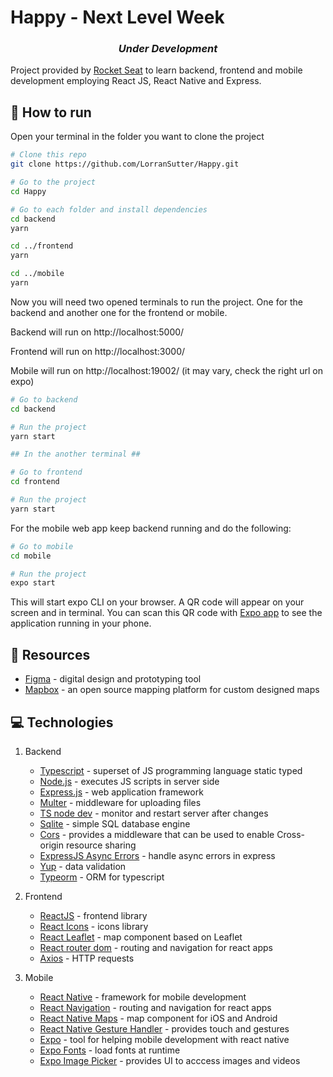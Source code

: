 # Happy - Next Level Week

<!-- Next level https://github.com/rocketseat-education/nlw-03-omnistack -->

<div align="center"><h3><i>Under Development</i></h3></div>

Project provided by [Rocket Seat](https://rocketseat.com.br/week/inscricao/11.0) to learn backend, frontend and mobile development employing React JS, React Native and Express.

<!-- <div align="center">

<img src="https://res.cloudinary.com/lorransutter/image/upload/v1591489742/ecoleta_site_preview.gif" alt="Site preview" height="300"/>
<img src="https://res.cloudinary.com/lorransutter/image/upload/v1591491000/ecoleta_mobile_preview.gif" alt="Mobile preview" height="300"/>

</div> -->

<!-- This project aims to create a web application and mobile web app to help people find places that contribute to **recycling**.

The web application is intended for the use of collection points, where is possible to:

- Register yourself as a collection point with name, email, whatsapp number, city, province/state, location, image and items that you collect.
- It is possible to upload and image of the place and user a interactive map to mark the place location.

The mobile web app is indended for users that want to find collection points, where is possible to:

- Find places by location and collected items.
- Browse for collection points using a map.
- Choose and read details about the collection point.
- Get in touch with the place, either registered email or whatsapp. -->

## :runner: How to run

Open your terminal in the folder you want to clone the project

```sh
# Clone this repo
git clone https://github.com/LorranSutter/Happy.git

# Go to the project
cd Happy

# Go to each folder and install dependencies
cd backend
yarn

cd ../frontend
yarn

cd ../mobile
yarn
```

Now you will need two opened terminals to run the project. One for the backend and another one for the frontend or mobile.

Backend will run on http://localhost:5000/

Frontend will run on http://localhost:3000/

Mobile will run on http://localhost:19002/ (it may vary, check the right url on expo)

```sh
# Go to backend
cd backend

# Run the project
yarn start

## In the another terminal ##

# Go to frontend
cd frontend

# Run the project
yarn start
```

For the mobile web app keep backend running and do the following:

```sh
# Go to mobile
cd mobile

# Run the project
expo start
```

This will start expo CLI on your browser. A QR code will appear on your screen and in terminal. You can scan this QR code with [Expo app](https://expo.io/tools#client) to see the application running in your phone.

## :book: Resources

- [Figma](https://www.figma.com/) - digital design and prototyping tool
- [Mapbox](https://www.mapbox.com/) - an open source mapping platform for custom designed maps

## :computer: Technologies

1. Backend

    - [Typescript](https://www.typescriptlang.org/) - superset of JS programming language static typed
    - [Node.js](https://nodejs.org/en/) - executes JS scripts in server side
    - [Express.js](http://expressjs.com/) - web application framework
    - [Multer](https://www.npmjs.com/package/multer) - middleware for uploading files
    - [TS node dev](https://www.npmjs.com/package/ts-node-dev) - monitor and restart server after changes
    - [Sqlite](https://www.sqlite.org/index.html) - simple SQL database engine
    - [Cors](https://www.npmjs.com/package/cors) - provides a middleware that can be used to enable Cross-origin resource sharing
    - [ExpressJS Async Errors](https://www.npmjs.com/package/express-async-errors) - handle async errors in express
    - [Yup](https://www.npmjs.com/package/yup) - data validation
    - [Typeorm](https://www.npmjs.com/package/typeorm) - ORM for typescript

2. Frontend

    - [ReactJS](https://reactjs.org/) - frontend library
    - [React Icons](https://www.npmjs.com/package/react-icons) - icons library
    - [React Leaflet](https://react-leaflet.js.org/) - map component based on Leaflet
    - [React router dom](https://www.npmjs.com/package/react-router-dom) - routing and navigation for react apps
    - [Axios](https://www.npmjs.com/package/axios) - HTTP requests

3. Mobile
    - [React Native](https://reactnative.dev/) - framework for mobile development
    - [React Navigation](https://reactnavigation.org/) - routing and navigation for react apps
    - [React Native Maps](https://github.com/react-native-community/react-native-maps) - map component for iOS and Android
    - [React Native Gesture Handler](https://www.npmjs.com/package/react-native-gesture-handler) - provides touch and gestures
    - [Expo](https://expo.io/) - tool for helping mobile development with react native
    - [Expo Fonts](https://www.npmjs.com/package/expo-font) - load fonts at runtime
    - [Expo Image Picker](https://www.npmjs.com/package/expo-image-picker) - provides UI to acccess images and videos
